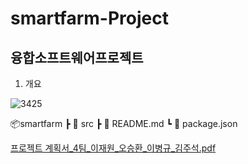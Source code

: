# smartfarm-Project
## 융합소프트웨어프로젝트
1. 개요

![3425](https://github.com/user-attachments/assets/840d7913-d6d0-43bc-9a46-78ca1ce363fc)

📦smartfarm
┣ 📂 src
┣ 📜 README.md
┗ 📜 package.json


[프로젝트 계획서_4팀_이재원_오승환_이병규_김주석.pdf](https://github.com/user-attachments/files/17108745/_4._._._._.pdf)
